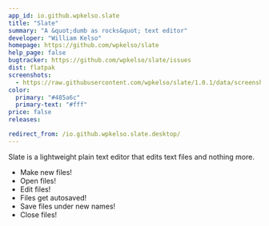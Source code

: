 ```yaml
---
app_id: io.github.wpkelso.slate
title: "Slate"
summary: "A &quot;dumb as rocks&quot; text editor"
developer: "William Kelso"
homepage: https://github.com/wpkelso/slate
help_page: false
bugtracker: https://github.com/wpkelso/slate/issues
dist: flatpak
screenshots:
  - https://raw.githubusercontent.com/wpkelso/slate/1.0.1/data/screenshot-light.png
color:
  primary: "#485a6c"
  primary-text: "#fff"
price: false
releases:

redirect_from: /io.github.wpkelso.slate.desktop/
---
```


<p>
        Slate is a lightweight plain text editor that edits text files and nothing more.
    </p>
<ul>
<li>Make new files!</li>
<li>Open files!</li>
<li>Edit files!</li>
<li>Files get autosaved!</li>
<li>Save files under new names!</li>
<li>Close files!</li>
</ul>